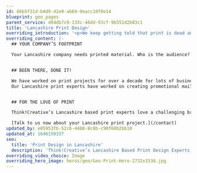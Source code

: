 ```yaml
---
id: 66b5f31d-b4d9-42e9-ab69-9eacc18f0e14
blueprint: geo_pages
parent_service: d04db7c9-133c-46dd-93cf-9b551d2b83c1
title: 'Lancashire Print Design'
overriding_introduction: '<p>We keep getting told that print is dead and that digital is the way to reach the largest audience, but is this true? Here at Think!Creative’s Lancashire print design studio we think print is far from dead. “You can’t beat an old book.” This is because the reader can touch and smell the pages. These tactile responses are the reason why print is still hugely important when developing company material.</p>'
overriding_content: |-
  ## YOUR COMPANY’S FOOTPRINT

  Your Lancashire company needs printed material. Who is the audience? How big is the target market? What’s the goal? And what form of print will meet those goals best? Just as important are questions of branding, tone of voice, message and impact. Creating quality print material requires addressing all of the above – and more. And at Think!Creative, our Lancashire print designers have years of experience creating the perfect blend.


  ## BEEN THERE, DONE IT!

  We have worked on print projects for over a decade for lots of businesses across Lancashire, creating print material for companies as large as BP and BAE Systems.
  Our Lancashire print experts have worked on creating promotional mailers, vehicle log books, leaflets, business cards, newsletters, catalogues, flyers, posters, training booklets, menus, brochures, annual reports, stationery and many more. [Check out our portfolio here](/work)


  ## FOR THE LOVE OF PRINT

  Think!Creative’s Lancashire based print experts love a challenging brief. They equally love small, intimate projects. In both cases they adhere to brand guidelines, budget, and timescales. It’s why companies of all types, shapes and sizes return to us time and again.

  [Talk to us now about your Lancashire print project.](/contact)
updated_by: e85953fb-52c6-4488-8c8b-c90f68b2bb10
updated_at: 1646150337
seo:
  title: 'Print Design in Lancashire'
  description: 'Think!Creative’s Lancashire Based Print Design Experts Are an Award Winning Authority on All Things Print Design Related. Call our on 01253 297900.'
overriding_video_choice: Image
overriding_hero_image: heros/geo/Geo-Print-Hero-2732x1536.jpg
---
```

